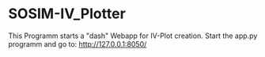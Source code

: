 # SOSIM-IV_Plotter

This Programm starts a "dash" Webapp for IV-Plot creation.
Start the app.py programm and go to: http://127.0.0.1:8050/